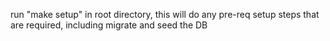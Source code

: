 run "make setup" in root directory, this will do any pre-req setup steps that are required, including migrate and seed the DB 
